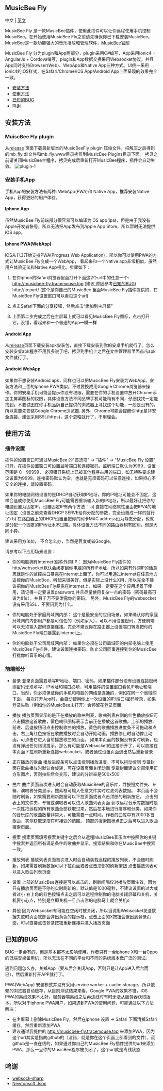 ## MusicBee Fly ##

中文 | [英文](README.md)

MusicBee Fly 是一款MusicBee插件，使用此插件可以让你远程使用手机控制MusicBee。在开始使用MusicBee Fly之前请先确保你已下载安装MusicBee，
MusicBee是一款功能强大的音乐播放和管理软件，[MusicBee官网](http://www.getmusicbee.com/) 

MusicBee Fly 分为plugin和App两部分，plugin采用C#编写，App采用ionic4 + AngularJs + Cordova编写，plugin和App数据交换采用Websocket协议，并且App同时支持Browser(Web)、WebApp和Native App三种方式。UI统一采用ionic4的iOS样式，在Safari/Chrome/iOS App/Android App上面呈现的效果完全一致。

- [安装方法](#安装方法)
- [使用方法](#使用方法)
- [已知的BUG](#已知的BUG)
- [鸣谢](#鸣谢)

## 安装方法 ##

### MuiscBee Fly plugin ###

从[release](https://github.com/tracemouse/MusicBeeFly/releases) 页面下载最新版本的MusicBeeFly plugin 压缩文件，把解压之后得到的mb_fly.dll文件和mb_fly.www目录拷贝到MusicBee Plugins目录下面。 拷贝之前请关闭MusicBee主程序，拷贝完成后重新打开MusicBee程序，插件会自动生效。
![plugin-1](https://tracemouse.github.io/MusicBeeFly/docs/plugin-1.PNG)

### 安装手机App ###

手机App的安装方法有两种: WebApp(PWA)和 Native App，推荐安装Native App，获得更好的用户体验。

#### Iphone App ####

虽然MusicBee Fly前端部分很容易可以编译为iOS app(ipa)，但是由于我没有Apple开发者帐号，所以无法把App发布到Apple App Store，所以暂时无法提供iOS app。

#### Iphone PWA(WebApp) ####

iOS从11.3开始支持PWA(Progress Web Application)，所以你可以使用PWA的方式让MusicBee Fly变成一个WebApp， 看起来和一个Native app非常相似，虽然用户体验无法和Native App相比。步骤如下：
1) 在你iphon的Safari浏览器里面打开下面这2个url中的任意一个:
http://musicbee-fly.tracemouse.top  (建议,原因参考[已知的BUG](#已知的BUG))
http://ip:port/  (这个是你自己的MusicBee 里面MusicBee Fly插件提供的，在MusicBee Fly设置窗口可以看见这个url)

2) 点击Safari下面的分享按钮，然后点击“添加到主屏幕”

3) 上面第二步完成之后在主屏幕上就可以看见MusicBee Fly图标，点击打开它，没错，看起来和一个普通的App一模一样

#### Android App ####

从[release](https://github.com/tracemouse/MusicBeeFly/releases)页面下载安装apk安装包，直接下载安装到你的安桌手机就行了。怎么安装安桌apk程序不用我多说了吧，拷贝到手机上之后在文件管理器里面点击apk文件就行了。

#### Android WebApp ####

如果你不想安装Android apk，同样也可以把MusicBee Fly安装为WebApp。安装方法和上面的Iphone PWA类似，不过要换成用Google Chrome浏览器来操作。你的安桌手机可能会提示你没有权限，需要在你的手机设置中放开Chrome添加主屏幕图标的权限，具体设置方法不同品牌手机可能稍有不同，仔细找找一定能找到。不要试图在你手机品牌自己提供的浏览器上寻找这个功能，一般是没有的，所以需要先安装Google Chrome浏览器.
另外，Chrome可能会提醒你http是非安全连接，建议采用SSL(https)，这个忽略就行了，不用理会。


## 使用方法 ##

### 插件设置 ###

插件的设置窗口可通过MusicBee 的"首选项" -> "插件" -> "MusicBee Fly 设置" 打开，在插件设置窗口可设置监听端口和连接密码。监听端口默认为9999，设置范围是 0 - 99999， 必须错开系统上已被其他程序占用的端口，如无特殊要求建议设置为9999。连接密码默认为空，也就是无须密码可以任意连接，如果担心不安全的连接，请设置密码。

如果你的电脑网络设置的是DHCP自动获取IP地址，你的IP地址可能会不固定，这样会造成你使用MusicBee Fly可能需要重新输入新的IP地址，所以最好让把你的电脑设置为固定IP。设置固定IP有两个方法：
a) 直接在网络属性里面把IPV4的地址固定（设置之前先查看DHCP SERVE给你分配的参数，完全设置成一样的就行了) 
b) 在路由器上的DHCP设置里把你的网卡MAC address设为静态分配，也就是分配一个固定的IP地址永不过期。具体设置方法不同的路由器稍有区别，但是大同小异。

建议采用方法b)， 不会怎么办，当然是百度或者Google。

请参考以下应用场景设置：
- 你的电脑拥有Internet(俗称外网)IP：
因为MusicBee Fly插件的http/websocket默认会绑定到你电脑的所有IP地址，所以如果有外网IP的话意思就是你的监控端口暴露在internet上面了，你可以用通过internet在任意地方遥控你的MusicBee，听起来很美好，但是实际上没什么X用，所以完全不建议把你的MusicBee Fly暴露在internet上，如果一定要在这个应用场景下使用，请记得一定要设置password,并且尽量使用复杂一点的密码（密码最高可设为8位），并且千万不要泄露你的密码。
另外，MusicBee Fly的websocket没有采用SSL，不要问我为什么。

- 你的电脑处于家庭局域网内部：
这个是最安全的应用场景，如果确认你的家庭局域网的内部用户都是可信任的（例如家人），可以不用设置密码，方便前端可以无须输入密码直接连接。完全不建议你在路由器上设置端口转发把你的MusicBee Fly端口暴露到Internet上。

- 你的电脑处于公司局域网内部：
如果你必须在公司局域网的内部电脑上使用MusicBee Fly插件，建议设置连接密码，防止公司同事连接到你的MusicBee打扰你听音乐的心情。


### 前端部分 ###

- 登录
登录页面需要填写IP地址、端口、密码，如果插件部分没有设置连接密码则密码无须填写，IP地址和端口必填，可用插件的设置窗口看见IP地址和端口。当然，你必须保证你的手机和电脑的网络是连通的，例如在同一个局域网下面。
每次打开App时，会自动使用你上一次设置的IP/端口/密码登录，如果登录失败（例如你的MusicBee未打开）会停留在登录页面

- 播放
播放页面显示的是正在播放的歌曲列表，歌曲列表右侧的红色播放按钮可点击播放这首歌曲，黄色喇叭图标表示当前正在播放这首歌曲。上部的播放、前进、后退按钮可点击控制歌曲的播放，黄色的歌曲播放进度条不可拖动和点击。右上角红色按钮在歌曲播放时会自动开始动画，播放停止时自动停止动画，可点击它进入当前播放歌曲的页面。
如果本页面的数据没有实时刷新，也没有弹出任何错误提示，那么有可能是Websocket的连接断开了，可以直接在本页面下拉刷新重新连接websocket，或者通过设置页面退出然后重新登录

- 正在播放的歌曲
播放进度条可以点击控制播放进度，不可以拖动控制
专辑封面在歌曲播放时默认会旋转，可在设置页面关闭动画
专辑封面建议全部使用正方形图片，否则拉伸后会变形，建议的分辨率是500x500

- 曲库
曲库页面首次进入时会自动获取MusicBee的音乐库，并按照文件夹、专辑、演唱者分类显示，搜索框可输入任意文件实时过滤列表数据。
本页面不会随时刷新，如果需要刷新数据可以下拉页面或者点击顶部的刷新按钮。
点击列表上的文件夹、专辑或演唱者可以进入歌曲列表页面
获取远程音乐库数据时是一次性把远程的所有歌曲全部获取过来，然后在本地进行排序和分类，如果你的音乐库的歌曲数量非常大，可能需要一点时间。作者的曲库中有2000多首歌曲，实测获取速度在可接受的范围。
顶部的搜索图标点击之后可以进入歌曲搜索页面。

- 搜索
搜索页面填写搜索关键字之后会从远程MusicBee音乐库中按照你的关键字搜索并返回所有满足条件的歌曲并显示，搜索结果和你在MusicBee中搜索一致。

- 播放列表
播放列表页面首次进入时会自动装载远程的播放列表，不会随时刷新，如果需要刷新数据可以下拉页面或者点击顶部的刷新按钮
点击播放列表可以进入歌曲列表页面

- 设置
上部的MusicBee连接是可以点击的，刷新间隔仅对播放页面生效，因为只有播放页面是不停的实时刷新的，默认值是1000毫秒，不建议设置的过大或者过小
右上角的红色按钮点击之后可以远程控制你的电脑关闭屏幕和关机，关机要小心点，特别是立即关机一旦点击你的电脑马上就会关机o

- 其他
因为Websocket有可能在空闲时被关闭，所以当调用Websocket发送数据失败时页面底部会弹出黄色的提示框，点击上面的X按钮会退出到登录页面，可以直接点击登录按钮重新连接并进入播放页面

## 已知的BUG ##

BUG一定会有的，但是基本都不太影响使用，作者只有一台iphone X和一台Oppo的低端安桌备用机，所以无法在不同的平台和不同的系统版本做广泛的测试。

遇到问题怎么办，关掉App（要从后台关闭App，否则只是让App进入后台而已），然后重新打开APP就行了。

PWA(WebApp) 安装模式并没有采用service worker + cache storage，所以依赖的浏览器自动缓存，从目前测试结果来看，Google PWA的效果不错，iOS PWA的离线效果不太好，服务器端离线之后再连线时有时无法从服务器获取版本，所以对于iphone PWA用户，如果遇到PWA的使用问题，可能通过以下方法解决：

- 在主屏幕上删除MusicBee Fly，然后在iphone 设置 -> Safari 下面清掉Safari 缓存，然后重新添加PWA
- 建议通过我提供的 http://musicbee-fly.tracemouse.top 来添加PWA，因为这个url其实是指向github的（没错，就是你在这个页面上部看到的文件），而github是一直在线的，如果通过你自己的MusicBee Fly插件提供的url来添加PWA，那么一旦你的MusicBee程序被关闭了，这个url就是离线状态.


## 鸣谢 ##

- [websock-sharp](https://github.com/sta/websocket-sharp)
- [Newtonsoft.Json](https://github.com/JamesNK/Newtonsoft.Json)
